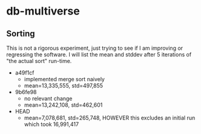 # db-multiverse

## Sorting

This is not a rigorous experiment, just trying to see if I am improving or regressing the software. I will list the mean and stddev after 5 iterations of "the actual sort" run-time.

- a49f1cf
  - implemented merge sort naively
  - mean=13,335,555, std=497,855
- 9b6fe98
  - no relevant change
  - mean=13,242,108, std=462,601
- HEAD
  - mean=7,078,681, std=265,748, HOWEVER this excludes an initial run which took 16,991,417
